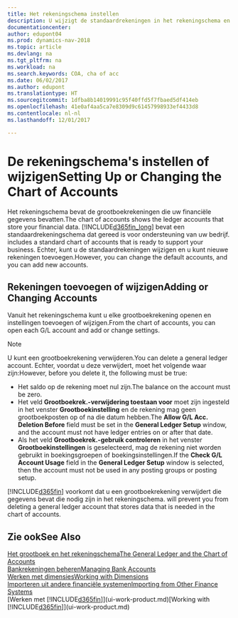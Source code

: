 ```yaml
---
title: Het rekeningschema instellen
description: U wijzigt de standaardrekeningen in het rekeningschema en u kunt nieuwe rekeningen toevoegen.
documentationcenter: 
author: edupont04
ms.prod: dynamics-nav-2018
ms.topic: article
ms.devlang: na
ms.tgt_pltfrm: na
ms.workload: na
ms.search.keywords: COA, cha of acc
ms.date: 06/02/2017
ms.author: edupont
ms.translationtype: HT
ms.sourcegitcommit: 1dfba8b14019991c95f40ffd5f7fbaed5df414eb
ms.openlocfilehash: 41e0af4aa5ca7e8309d9c61457998933ef4433d8
ms.contentlocale: nl-nl
ms.lasthandoff: 12/01/2017

---
```

# <a name="setting-up-or-changing-the-chart-of-accounts"></a><span data-ttu-id="5198a-103">De rekeningschema's instellen of wijzigen</span><span class="sxs-lookup"><span data-stu-id="5198a-103">Setting Up or Changing the Chart of Accounts</span></span>
<span data-ttu-id="5198a-104">Het rekeningschema bevat de grootboekrekeningen die uw financiële gegevens bevatten.</span><span class="sxs-lookup"><span data-stu-id="5198a-104">The chart of accounts shows the ledger accounts that store your financial data.</span></span> [!INCLUDE[d365fin_long](includes/d365fin_long_md.md)]<span data-ttu-id="5198a-105"> bevat een standaardrekeningschema dat gereed is voor ondersteuning van uw bedrijf.</span><span class="sxs-lookup"><span data-stu-id="5198a-105"> includes a standard chart of accounts that is ready to support your business.</span></span>
<span data-ttu-id="5198a-106">Echter, kunt u de standaardrekeningen wijzigen en u kunt nieuwe rekeningen toevoegen.</span><span class="sxs-lookup"><span data-stu-id="5198a-106">However, you can change the default accounts, and you can add new accounts.</span></span>  

## <a name="adding-or-changing-accounts"></a><span data-ttu-id="5198a-107">Rekeningen toevoegen of wijzigen</span><span class="sxs-lookup"><span data-stu-id="5198a-107">Adding or Changing Accounts</span></span>
<span data-ttu-id="5198a-108">Vanuit het rekeningschema kunt u elke grootboekrekening openen en instellingen toevoegen of wijzigen.</span><span class="sxs-lookup"><span data-stu-id="5198a-108">From the chart of accounts, you can open each G/L account and add or change settings.</span></span>

> [!NOTE]  
>   <span data-ttu-id="5198a-109">U kunt een grootboekrekening verwijderen.</span><span class="sxs-lookup"><span data-stu-id="5198a-109">You can delete a general ledger account.</span></span> <span data-ttu-id="5198a-110">Echter, voordat u deze verwijdert, moet het volgende waar zijn:</span><span class="sxs-lookup"><span data-stu-id="5198a-110">However, before you delete it, the following must be true:</span></span>  

* <span data-ttu-id="5198a-111">Het saldo op de rekening moet nul zijn.</span><span class="sxs-lookup"><span data-stu-id="5198a-111">The balance on the account must be zero.</span></span>  
* <span data-ttu-id="5198a-112">Het veld **Grootboekrek.-verwijdering toestaan voor** moet zijn ingesteld in het venster **Grootboekinstelling** en de rekening mag geen grootboekposten op of na die datum hebben.</span><span class="sxs-lookup"><span data-stu-id="5198a-112">The **Allow G/L Acc. Deletion Before** field must be set in the **General Ledger Setup** window, and the account must not have ledger entries on or after that date.</span></span>  
* <span data-ttu-id="5198a-113">Als het veld **Grootboekrek.-gebruik controleren** in het venster **Grootboekinstellingen** is geselecteerd, mag de rekening niet worden gebruikt in boekingsgroepen of boekingsinstellingen.</span><span class="sxs-lookup"><span data-stu-id="5198a-113">If the **Check G/L Account Usage** field in the **General Ledger Setup** window is selected, then the account must not be used in any posting groups or posting setup.</span></span>  

[!INCLUDE[d365fin](includes/d365fin_md.md)]<span data-ttu-id="5198a-114"> voorkomt dat u een grootboekrekening verwijdert die gegevens bevat die nodig zijn in het rekeningschema.</span><span class="sxs-lookup"><span data-stu-id="5198a-114"> will prevent you from deleting a general ledger account that stores data that is needed in the chart of accounts.</span></span>  

## <a name="see-also"></a><span data-ttu-id="5198a-115">Zie ook</span><span class="sxs-lookup"><span data-stu-id="5198a-115">See Also</span></span>
[<span data-ttu-id="5198a-116">Het grootboek en het rekeningschema</span><span class="sxs-lookup"><span data-stu-id="5198a-116">The General Ledger and the Chart of Accounts</span></span>](finance-general-ledger.md)  
[<span data-ttu-id="5198a-117">Bankrekeningen beheren</span><span class="sxs-lookup"><span data-stu-id="5198a-117">Managing Bank Accounts</span></span>](bank-manage-bank-accounts.md)  
[<span data-ttu-id="5198a-118">Werken met dimensies</span><span class="sxs-lookup"><span data-stu-id="5198a-118">Working with Dimensions</span></span>](finance-dimensions.md)  
[<span data-ttu-id="5198a-119">Importeren uit andere financiële systemen</span><span class="sxs-lookup"><span data-stu-id="5198a-119">Importing from Other Finance Systems</span></span>](upload-data.md)  
<span data-ttu-id="5198a-120">[Werken met [!INCLUDE[d365fin](includes/d365fin_md.md)]](ui-work-product.md)</span><span class="sxs-lookup"><span data-stu-id="5198a-120">[Working with [!INCLUDE[d365fin](includes/d365fin_md.md)]](ui-work-product.md)</span></span>  

## 

